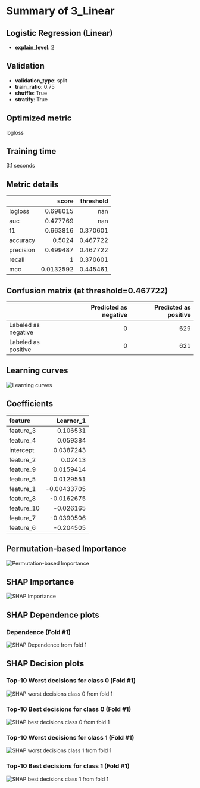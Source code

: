 # Summary of 3_Linear

## Logistic Regression (Linear)
- **explain_level**: 2

## Validation
 - **validation_type**: split
 - **train_ratio**: 0.75
 - **shuffle**: True
 - **stratify**: True

## Optimized metric
logloss

## Training time

3.1 seconds

## Metric details
|           |     score |   threshold |
|:----------|----------:|------------:|
| logloss   | 0.698015  |  nan        |
| auc       | 0.477769  |  nan        |
| f1        | 0.663816  |    0.370601 |
| accuracy  | 0.5024    |    0.467722 |
| precision | 0.499487  |    0.467722 |
| recall    | 1         |    0.370601 |
| mcc       | 0.0132592 |    0.445461 |


## Confusion matrix (at threshold=0.467722)
|                     |   Predicted as negative |   Predicted as positive |
|:--------------------|------------------------:|------------------------:|
| Labeled as negative |                       0 |                     629 |
| Labeled as positive |                       0 |                     621 |

## Learning curves
![Learning curves](learning_curves.png)

## Coefficients
| feature    |   Learner_1 |
|:-----------|------------:|
| feature_3  |  0.106531   |
| feature_4  |  0.059384   |
| intercept  |  0.0387243  |
| feature_2  |  0.02413    |
| feature_9  |  0.0159414  |
| feature_5  |  0.0129551  |
| feature_1  | -0.00433705 |
| feature_8  | -0.0162675  |
| feature_10 | -0.026165   |
| feature_7  | -0.0390506  |
| feature_6  | -0.204505   |


## Permutation-based Importance
![Permutation-based Importance](permutation_importance.png)

## SHAP Importance
![SHAP Importance](shap_importance.png)

## SHAP Dependence plots

### Dependence (Fold #1)
![SHAP Dependence from fold 1](learner_1_shap_dependence.png)

## SHAP Decision plots

### Top-10 Worst decisions for class 0 (Fold #1)
![SHAP worst decisions class 0 from fold 1](learner_1_shap_class_0_worst_decisions.png)
### Top-10 Best decisions for class 0 (Fold #1)
![SHAP best decisions class 0 from fold 1](learner_1_shap_class_0_best_decisions.png)
### Top-10 Worst decisions for class 1 (Fold #1)
![SHAP worst decisions class 1 from fold 1](learner_1_shap_class_1_worst_decisions.png)
### Top-10 Best decisions for class 1 (Fold #1)
![SHAP best decisions class 1 from fold 1](learner_1_shap_class_1_best_decisions.png)